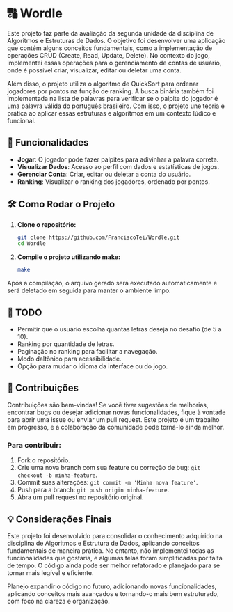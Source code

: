 # 🔠 Wordle
Este projeto faz parte da avaliação da segunda unidade da disciplina de Algoritmos e Estruturas de Dados. O objetivo foi desenvolver uma aplicação que contém alguns conceitos fundamentais, como a implementação de operações CRUD (Create, Read, Update, Delete). No contexto do jogo, implementei essas operações para o gerenciamento de contas de usuário, onde é possível criar, visualizar, editar ou deletar uma conta.

Além disso, o projeto utiliza o algoritmo de QuickSort para ordenar jogadores por pontos na função de ranking. A busca binária também foi implementada na lista de palavras para verificar se o palpite do jogador é uma palavra válida do português brasileiro. Com isso, o projeto une teoria e prática ao aplicar essas estruturas e algoritmos em um contexto lúdico e funcional.

## 🚀 Funcionalidades

-   **Jogar**: O jogador pode fazer palpites para adivinhar a palavra correta.
-   **Visualizar Dados**: Acesso ao perfil com dados e estatísticas de jogos.
-   **Gerenciar Conta**: Criar, editar ou deletar a conta do usuário.
-   **Ranking**: Visualizar o ranking dos jogadores, ordenado por pontos.

## 🛠️ Como Rodar o Projeto

1. **Clone o repositório:**

    ```bash
    git clone https://github.com/FranciscoTei/Wordle.git
    cd Wordle

2. **Compile o projeto utilizando make:**
   ```bash
   make

Após a compilação, o arquivo gerado será executado automaticamente e será deletado em seguida para manter o ambiente limpo.

## 🔨 TODO

-   Permitir que o usuário escolha quantas letras deseja no desafio (de 5 a 10).
-   Ranking por quantidade de letras.
-   Paginação no ranking para facilitar a navegação.
-   Modo daltônico para acessibilidade.
-   Opção para mudar o idioma da interface ou do jogo.

## 🤝 Contribuições

Contribuições são bem-vindas! Se você tiver sugestões de melhorias, encontrar bugs ou desejar adicionar novas funcionalidades, fique à vontade para abrir uma issue ou enviar um pull request. Este projeto é um trabalho em progresso, e a colaboração da comunidade pode torná-lo ainda melhor.

### Para contribuir:

1.  Fork o repositório.
2.  Crie uma nova branch com sua feature ou correção de bug: `git checkout -b minha-feature`.
3.  Commit suas alterações: `git commit -m 'Minha nova feature'`.
4.  Push para a branch: `git push origin minha-feature`.
5.  Abra um pull request no repositório original.

## 💡 Considerações Finais

Este projeto foi desenvolvido para consolidar o conhecimento adquirido na disciplina de Algoritmos e Estrutura de Dados, aplicando conceitos fundamentais de maneira prática. No entanto, não implementei todas as funcionalidades que gostaria, e algumas telas foram simplificadas por falta de tempo. O código ainda pode ser melhor refatorado e planejado para se tornar mais legível e eficiente.

Planejo expandir o código no futuro, adicionando novas funcionalidades, aplicando conceitos mais avançados e tornando-o mais bem estruturado, com foco na clareza e organização.